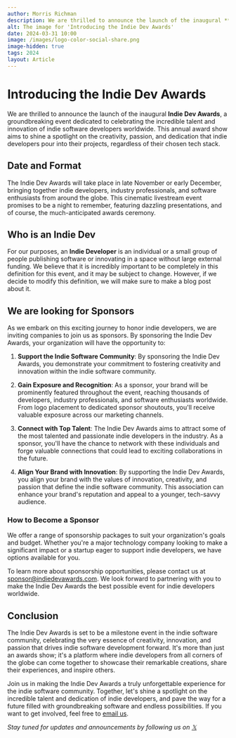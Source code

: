 ```yaml
---
author: Morris Richman
description: We are thrilled to announce the launch of the inaugural **Indie Dev Awards**...
alt: The image for 'Introducing the Indie Dev Awards'
date: 2024-03-31 10:00
image: /images/logo-color-social-share.png
image-hidden: true
tags: 2024
layout: Article
---
```


# Introducing the Indie Dev Awards

We are thrilled to announce the launch of the inaugural **Indie Dev Awards**, a groundbreaking event dedicated to celebrating the incredible talent and innovation of indie software developers worldwide. This annual award show aims to shine a spotlight on the creativity, passion, and dedication that indie developers pour into their projects, regardless of their chosen tech stack.

## Date and Format

The Indie Dev Awards will take place in late November or early December, bringing together indie developers, industry professionals, and software enthusiasts from around the globe. This cinematic livestream event promises to be a night to remember, featuring dazzling presentations, and of course, the much-anticipated awards ceremony.

## Who is an Indie Dev

For our purposes, an **Indie Developer** is an individual or a small group of people publishing software or innovating in a space without large external funding. We believe that it is incredibly important to be completely in this definition for this event, and it may be subject to change. However, if we decide to modify this definition, we will make sure to make a blog post about it.

## We are looking for Sponsors

As we embark on this exciting journey to honor indie developers, we are inviting companies to join us as sponsors. By sponsoring the Indie Dev Awards, your organization will have the opportunity to:

1. **Support the Indie Software Community**: By sponsoring the Indie Dev Awards, you demonstrate your commitment to fostering creativity and innovation within the indie software community.

2. **Gain Exposure and Recognition**: As a sponsor, your brand will be prominently featured throughout the event, reaching thousands of developers, industry professionals, and software enthusiasts worldwide. From logo placement to dedicated sponsor shoutouts, you'll receive valuable exposure across our marketing channels.

3. **Connect with Top Talent**: The Indie Dev Awards aims to attract some of the most talented and passionate indie developers in the industry. As a sponsor, you'll have the chance to network with these individuals and forge valuable connections that could lead to exciting collaborations in the future.

4. **Align Your Brand with Innovation**: By supporting the Indie Dev Awards, you align your brand with the values of innovation, creativity, and passion that define the indie software community. This association can enhance your brand's reputation and appeal to a younger, tech-savvy audience.

### **How to Become a Sponsor**

We offer a range of sponsorship packages to suit your organization's goals and budget. Whether you're a major technology company looking to make a significant impact or a startup eager to support indie developers, we have options available for you.

To learn more about sponsorship opportunities, please contact us at [sponsor@indiedevawards.com](mailto:sponsor@indiedevawards.com). We look forward to partnering with you to make the Indie Dev Awards the best possible event for indie developers worldwide.

## Conclusion

The Indie Dev Awards is set to be a milestone event in the indie software community, celebrating the very essence of creativity, innovation, and passion that drives indie software development forward. It's more than just an awards show; it's a platform where indie developers from all corners of the globe can come together to showcase their remarkable creations, share their experiences, and inspire others.

Join us in making the Indie Dev Awards a truly unforgettable experience for the indie software community. Together, let's shine a spotlight on the incredible talent and dedication of indie developers, and pave the way for a future filled with groundbreaking software and endless possibilities. If you want to get involved, feel free to [email us](mailto:info@indiedevawards.com).

*Stay tuned for updates and announcements by following us on [𝕏](https://x.com/dev_awards)* 
